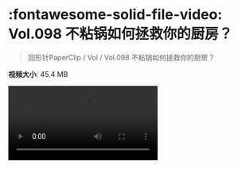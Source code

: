 # :fontawesome-solid-file-video: Vol.098 不粘锅如何拯救你的厨房？

> 回形针PaperClip / Vol / Vol.098 不粘锅如何拯救你的厨房？

**视频大小**: 45.4 MB

<div class="video"><video src="https://file.hsyhx.top/archive/回形针PaperClip/Vol/Vol.098 不粘锅如何拯救你的厨房？.mp4" controls preload>🤔 您的浏览器不支持 video 标签</video></div>